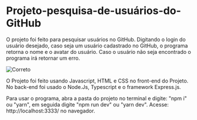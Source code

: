 # Projeto-pesquisa-de-usuários-do-GitHub

O projeto foi feito para pesquisar usuários no GitHub. Digitando o login do usuário desejado, caso seja um usuário cadastrado no GitHub, o programa retorna o nome e o avatar do usuário. Caso o usuário não seja encontrado o programa irá retornar um erro.

![Correto](https://user-images.githubusercontent.com/69372874/152893213-71f6a7d9-573c-4257-9b5d-cd7e9f5628d2.png)

O Projeto foi feito usando Javascript, HTML e CSS no front-end do Projeto. No back-end foi usado o Node.Js, Typescript e o framework Express.js.

Para usar o programa, abra a pasta do projeto no terminal e digite: "npm i" ou "yarn", em seguida digite "npm run dev" ou "yarn dev". Acesse: http://localhost:3333/ no navegador.
